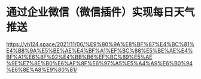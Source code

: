 # 通过企业微信（微信插件）实现每日天气推送
[https://yh124.space/2021/11/06/%E9%80%9A%E8%BF%87%E4%BC%81%E4%B8%9A%E5%BE%AE%E4%BF%A1%EF%BC%88%E5%BE%AE%E4%BF%A1%E6%8F%92%E4%BB%B6%EF%BC%89%E5%AE
%9E%E7%8E%B0%E6%AF%8F%E6%97%A5%E5%A4%A9%E6%B0%94%E6%8E%A8%E9%80%81/](点击查看教程)
